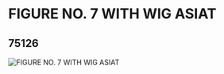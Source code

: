 # FIGURE NO. 7 WITH WIG ASIAT
## 75126
![FIGURE NO. 7 WITH WIG ASIAT](https://lc-www-live-s.legocdn.com/media/bricks/5/2/4667671.jpg)